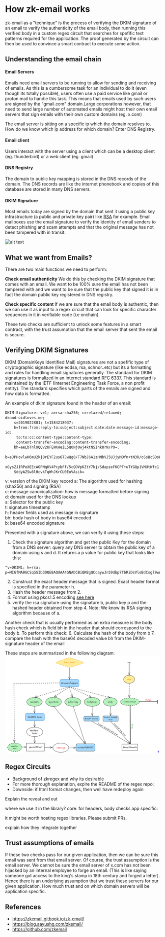 # How zk-email works 

zk-email as a "technique" is the process of verifying the DKIM signature of an email to verify the authenticity of the email body, then running this verified body in a custom regex circuit that searches for spefific text patterns required for the application. The proof generated by the circuit can then be used to convince a smart contract to execute some action. 


## Understanding the email chain  

#### Email Servers 
Emails need email servers to be running to allow for sending and receiving of emails. As this is a cumbersome task for an individual to do it (even though its totally possible), users often use a paid service like gmail or proton mail to handle this task. This means that emails used by such users are signed by the "gmail.com" domain.Large corporations however, that need to send large number of automated emails might host their own email servers that sign emails with their own custom domains (eg. x.com) 

The email server is sitting on a specific ip which the domain resolves to. How do we know which ip address for which domain? Enter DNS Registry. 

#### Email client 
Users interact with the server using a client which can be a desktop client (eg. thunderbird) or a web client (eg. gmail)

#### DNS Registry

The domain to public key mapping is stored in the DNS records of the domain. The DNS records are like the internet phonebook and copies of this database are stored in many DNS servers.

#### DKIM Signature 

Most emails today are signed by the domain that sent it using a public key infrastructure (a public and private key pair) like [RSA](https://cryptobook.nakov.com/digital-signatures/rsa-signatures)  for example.  Email mailboxes use the email signature to verify the identity of email senders to detect phishing and scam attempts and that the original message has not been tampered with in transit.
 

![alt text](image-2.png)


## What we want from Emails?

There are two main functions we need to perform: 

**Check email authenticity** We do this by checking the DKIM signature that comes with an email. We want to be 100% sure the email has not been tampered with and we want to be sure that the public key that signed it is in fact the domain public key registered in DNS registry. 

**Check specific content** If we are sure that the email body is authentic, then we can use it as input to a regex circuit that can look for specific character sequences in it in verifiable code (i.e onchain). 

These two checks are sufficient to unlock some features in a smart contract, with the trust assumption that the email server that sent the email is secure. 

## Verifying DKIM Signatures 

DKIM (DomainKeys Identified Mail) signatures are not a spefific type of cryptographic signature (like ecdsa, rsa, schnor..etc) but its a formatting and rules for handling email signatures generally. The standard for DKIM signatures is formalized in an internet standard [RFC 6337](https://datatracker.ietf.org/doc/html/rfc6376). This standard is maintained by the IETF (Internet Engineering Task Force, a non profit entity). The standard specifies which parts of the emails are signed and how data is formatted. 

An example of dkim signature found in the header of an email:

```
DKIM-Signature: v=1; a=rsa-sha256; c=relaxed/relaxed; d=androidloves.me;
	s=2019022801; t=1584218937;
	h=from:from:reply-to:subject:subject:date:date:message-id:message-id:
	 to:to:cc:content-type:content-type:
	 content-transfer-encoding:content-transfer-encoding;
	bh=aeLbTnlUQQv2UFEWKHeiL5Q0NjOwj4ktNSInk8rN/P0=;
	b=eJPHovlwH6mU2kj8rEYF2us6TJwQg0/T7NbJ6A1zHNbVJ5UJjyMOfn+tN3R/oSsBcSDsHT
	xGysZJIRPeXEEcAOPNqUV4PcybFf/5cQDVpKZtY7kj/SdapzeFKCPT+uTYGQp1VMUtWfc1
	SddyAZSw8lHcvkTqWhJKrCU0EoVAsik=
```

v: version of the DKIM key record
a: The algorithm used for hashing (sha256) and signing (RSA)  
c: message canocicalization: how is message formatted before signing  
d: domain used for the DNS lookup  
s: Selector for the public key  
t: signature timestamp  
h: header fields used as message in signature  
bh: body hash of body in base64 encoded    
b: base64 encoded signature  

Presented with a signature above, we can verify it using these steps:

1. Check the signature algorithm and get the public Key for the domain from a DNS server: query any DNS server to obtain the public key of a domain using s and d. It returns a p value for public key that looks like this:

```
"v=DKIM1; k=rsa; p=MIGfMA0GCSqGSIb3DQEBAQUAA4GNADCBiQKBgQCcaywJn59dbp7TbRiDsVloBdCsgl9wAEvHo9WCDSNRqDJjkF1Fjy44Q4emckHP/Tv7hJdIlBtV8hEw5zGD+/kKkhnlx04BSYqXuxed1nOq6FDjNTIR6TmHetMfVU1IcO7ewyJZp5/2uM64JmTDh2u3ed4+JR7jqFE2e/ZqBTM1iQIDAQAB"
```
2. Construct the exact header message that is signed. Exact header format is specified in the parameter h. 
3. Hash the header message from 2. 
4. Format using pkcs1.5 encoding [see here](https://datatracker.ietf.org/doc/html/rfc3447#section-9.2)
5. verify the rsa signature using the signature b, public key p and the hashed header obtained from step 4. Note: We know its RSA signing algorithm because of a. 

Another check that is usually performed as an extra measure is the body hash check which is field bh in the header that should correspond to the body b. To perform this check: 
6. Calculate the hash of the body from b 
7. compare the hash with the base64 decoded value bh from the DKIM-signature header of the email 

These steps are summarized in the following diagram:
![alt text](zkEmail-architecture.png)

## Regex Circuits 

- Background of zkregex and why its desirable 
- For more thorough explanation, explre the README of the regex repo: 
- Downside: if html format changes, then well have redeploy again 

Explain the reveal and out 

where we use it in the library? 
core: for headers, body checks 
app specific: 

it might be worth hosting regex libraries. Please submit PRs. 

explain how they integrate together 


## Trust assumptions of emails  

If these two checks pass for our given application, then we can be sure this email was sent from that email server. Of course, the trust assumption is the email server. We cannot be sure the email server of x.com has not been hijacked by an internal employee to forge an email. (This is like saying someone got access to the king's stamp in 18th century and forged a letter). Hence there is an underlying assumption that we trust these servers for our given application. How much trust and on which domain servers will be application specific.   


## References  

- https://zkemail.gitbook.io/zk-email/
- https://blog.aayushg.com/zkemail/
- https://github.com/zkemail


